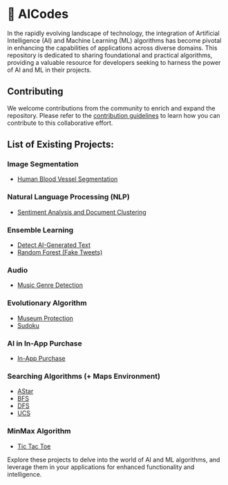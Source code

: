 # :brain: AICodes

In the rapidly evolving landscape of technology, the integration of Artificial Intelligence (AI) and Machine Learning (ML) algorithms has become pivotal in enhancing the capabilities of applications across diverse domains. This repository is dedicated to sharing foundational and practical algorithms, providing a valuable resource for developers seeking to harness the power of AI and ML in their projects. 

## Contributing
We welcome contributions from the community to enrich and expand the repository. Please refer to the [contribution guidelines](CONTRIBUTING.md) to learn how you can contribute to this collaborative effort.

## List of Existing Projects:


### Image Segmentation
* [Human Blood Vessel Segmentation](https://github.com/nimaiji/AICodes/tree/master/Semantic%20Segmentation/Blood%20Vessel%20Segmentation)

### Natural Language Processing (NLP)
* [Sentiment Analysis and Document Clustering](https://github.com/nimaiji/AICodes/tree/master/NLP/Sentiment%20analysis)

### Ensemble Learning
* [Detect AI-Generated Text](https://github.com/nimaiji/AICodes/tree/master/Ensemble%20learning/Detect%20AI%20Generated%20Text)
* [Random Forest (Fake Tweets)](https://github.com/nimaiji/AICodes/tree/master/Ensemble%20learning/Fake%20tweets)

### Audio
* [Music Genre Detection](https://github.com/nimaiji/AICodes/tree/master/ANN/Music%20Genre%20Detection)

### Evolutionary Algorithm
* [Museum Protection](https://github.com/nimaiji/AICodes/tree/master/Evolutionary%20Algorithm/Museum%20Protection)
* [Sudoku](https://github.com/nimaiji/AICodes/tree/master/Genetic%20Algorithm)

### AI in In-App Purchase
* [In-App Purchase](https://github.com/nimaiji/AICodes/tree/master/InAppPurchase/aipurchase)

### Searching Algorithms (+ Maps Environment)
* [AStar](https://github.com/nimaiji/AICodes/blob/master/Uninformed%20Search/AStar.py)
* [BFS](https://github.com/nimaiji/AICodes/blob/master/Uninformed%20Search/BFS.py)
* [DFS](https://github.com/nimaiji/AICodes/blob/master/Uninformed%20Search/DFS.py)
* [UCS](https://github.com/nimaiji/AICodes/blob/master/Uninformed%20Search/UCS.py)

### MinMax Algorithm
* [Tic Tac Toe](https://github.com/nimaiji/AICodes/tree/master/MinMax)

Explore these projects to delve into the world of AI and ML algorithms, and leverage them in your applications for enhanced functionality and intelligence.